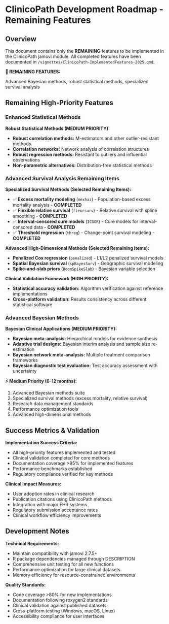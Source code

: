 # ClinicoPath Development Roadmap - Remaining Features

## Overview

This document contains only the **REMAINING** features to be implemented in the ClinicoPath jamovi module. All completed features have been documented in `/vignettes/ClinicoPath-ImplementedFeatures-2025.qmd`.


**📅 REMAINING FEATURES:**

Advanced Bayesian methods, robust statistical methods, specialized survival analysis

## Remaining High-Priority Features

### Enhanced Statistical Methods

**Robust Statistical Methods (MEDIUM PRIORITY):**

- **Robust correlation methods:** M-estimators and other outlier-resistant methods
- **Correlation networks:** Network analysis of correlation structures
- **Robust regression methods:** Resistant to outliers and influential observations
- **Non-parametric alternatives:** Distribution-free statistical methods

### Advanced Survival Analysis Remaining Items

**Specialized Survival Methods (Selected Remaining Items):**

- ✅ **Excess mortality modeling** (`mexhaz`) - Population-based excess mortality analysis - **COMPLETED**
- ✅ **Flexible relative survival** (`flexrsurv`) - Relative survival with spline smoothing - **COMPLETED**  
- ✅ **Interval-censored cure models** (`ICGOR`) - Cure models for interval-censored data - **COMPLETED**
- ✅ **Threshold regression** (`threg`) - Change-point survival modeling - **COMPLETED**

**Advanced High-Dimensional Methods (Selected Remaining Items):**

- **Penalized Cox regression** (`penalized`) - L1/L2 penalized survival models
- **Spatial Bayesian survival** (`spBayesSurv`) - Geographic survival modeling
- **Spike-and-slab priors** (`BoomSpikeSlab`) - Bayesian variable selection



**Clinical Validation Framework (HIGH PRIORITY):**

- **Statistical accuracy validation:** Algorithm verification against reference implementations
- **Cross-platform validation:** Results consistency across different statistical software

### Advanced Bayesian Methods

**Bayesian Clinical Applications (MEDIUM PRIORITY):**

- **Bayesian meta-analysis:** Hierarchical models for evidence synthesis
- **Adaptive trial designs:** Bayesian interim analysis and sample size re-estimation
- **Bayesian network meta-analysis:** Multiple treatment comparison frameworks
- **Bayesian diagnostic test evaluation:** Test accuracy assessment with uncertainty




**⚡ Medium Priority (6-12 months):**

1. Advanced Bayesian methods suite
2. Specialized survival methods (excess mortality, relative survival)
3. Research data management standards
4. Performance optimization tools
5. Advanced high-dimensional methods



## Success Metrics & Validation

**Implementation Success Criteria:**

- All high-priority features implemented and tested
- Clinical validation completed for core methods
- Documentation coverage >95% for implemented features
- Performance benchmarks established
- Regulatory compliance verified for key methods

**Clinical Impact Measures:**

- User adoption rates in clinical research
- Publication citations using ClinicoPath methods
- Integration with major EHR systems
- Regulatory submission acceptance rates
- Clinical workflow efficiency improvements

## Development Notes

**Technical Requirements:**

- Maintain compatibility with jamovi 2.7.5+
- R package dependencies managed through DESCRIPTION
- Comprehensive unit testing for all new functions
- Performance optimization for large clinical datasets
- Memory efficiency for resource-constrained environments

**Quality Standards:**

- Code coverage >80% for new implementations
- Documentation following roxygen2 standards  
- Clinical validation against published datasets
- Cross-platform testing (Windows, macOS, Linux)
- Accessibility compliance for user interfaces
